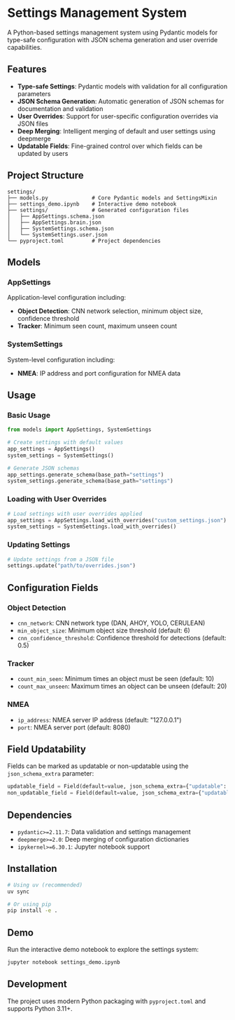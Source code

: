 # Settings Management System

A Python-based settings management system using Pydantic models for type-safe configuration with JSON schema generation and user override capabilities.

## Features

- **Type-safe Settings**: Pydantic models with validation for all configuration parameters
- **JSON Schema Generation**: Automatic generation of JSON schemas for documentation and validation
- **User Overrides**: Support for user-specific configuration overrides via JSON files
- **Deep Merging**: Intelligent merging of default and user settings using deepmerge
- **Updatable Fields**: Fine-grained control over which fields can be updated by users

## Project Structure

```
settings/
├── models.py              # Core Pydantic models and SettingsMixin
├── settings_demo.ipynb    # Interactive demo notebook
├── settings/              # Generated configuration files
│   ├── AppSettings.schema.json
│   ├── AppSettings.brain.json
│   ├── SystemSettings.schema.json
│   └── SystemSettings.user.json
└── pyproject.toml         # Project dependencies
```

## Models

### AppSettings
Application-level configuration including:
- **Object Detection**: CNN network selection, minimum object size, confidence threshold
- **Tracker**: Minimum seen count, maximum unseen count

### SystemSettings
System-level configuration including:
- **NMEA**: IP address and port configuration for NMEA data

## Usage

### Basic Usage

```python
from models import AppSettings, SystemSettings

# Create settings with default values
app_settings = AppSettings()
system_settings = SystemSettings()

# Generate JSON schemas
app_settings.generate_schema(base_path="settings")
system_settings.generate_schema(base_path="settings")
```

### Loading with User Overrides

```python
# Load settings with user overrides applied
app_settings = AppSettings.load_with_overrides("custom_settings.json")
system_settings = SystemSettings.load_with_overrides()
```

### Updating Settings

```python
# Update settings from a JSON file
settings.update("path/to/overrides.json")
```

## Configuration Fields

### Object Detection
- `cnn_network`: CNN network type (DAN, AHOY, YOLO, CERULEAN)
- `min_object_size`: Minimum object size threshold (default: 6)
- `cnn_confidence_threshold`: Confidence threshold for detections (default: 0.5)

### Tracker
- `count_min_seen`: Minimum times an object must be seen (default: 10)
- `count_max_unseen`: Maximum times an object can be unseen (default: 20)

### NMEA
- `ip_address`: NMEA server IP address (default: "127.0.0.1")
- `port`: NMEA server port (default: 8080)

## Field Updatability

Fields can be marked as updatable or non-updatable using the `json_schema_extra` parameter:

```python
updatable_field = Field(default=value, json_schema_extra={"updatable": True})
non_updatable_field = Field(default=value, json_schema_extra={"updatable": False})
```

## Dependencies

- `pydantic>=2.11.7`: Data validation and settings management
- `deepmerge>=2.0`: Deep merging of configuration dictionaries
- `ipykernel>=6.30.1`: Jupyter notebook support

## Installation

```bash
# Using uv (recommended)
uv sync

# Or using pip
pip install -e .
```

## Demo

Run the interactive demo notebook to explore the settings system:

```bash
jupyter notebook settings_demo.ipynb
```

## Development

The project uses modern Python packaging with `pyproject.toml` and supports Python 3.11+.

